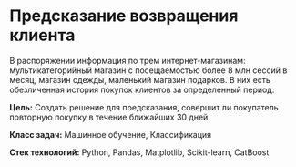 # Предсказание возвращения клиента

В распоряжении информация по трем интернет-магазинам: мультикатегорийный магазин с посещаемостью более 8 млн сессий в месяц, магазин одежды, маленький магазин подарков. В них есть обезличенная история покупок клиентов за определенный период.

__Цель:__ Создать решение для предсказания, совершит ли покупатель повторную покупку в течение ближайших 30 дней.

__Класс задач:__ Машинное обучение, Классификация

__Стек технологий:__ Python, Pandas, Matplotlib, Scikit-learn, CatBoost
